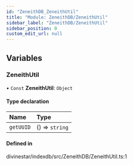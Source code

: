 ```yaml
---
id: "ZeneithDB_ZeneithUtil"
title: "Module: ZeneithDB/ZeneithUtil"
sidebar_label: "ZeneithDB/ZeneithUtil"
sidebar_position: 0
custom_edit_url: null
---
```


## Variables

### ZeneithUtil

• `Const` **ZeneithUtil**: `Object`

#### Type declaration

| Name | Type |
| :------ | :------ |
| `getUUID` | () => `string` |

#### Defined in

divinestar/indexdb/src/ZeneithDB/ZeneithUtil.ts:1
